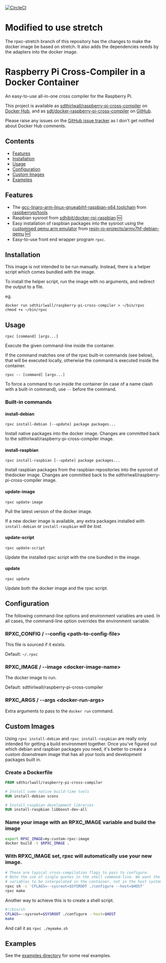 [![CircleCI](https://circleci.com/gh/sdt/docker-raspberry-pi-cross-compiler.svg?style=svg)](https://circleci.com/gh/sdt/docker-raspberry-pi-cross-compiler)
# Modified to use stretch

The rpxc-stretch branch of this repository has the changes to make the docker image be based on stretch. It also adds the dependencies needs by the adapters into the docker image.

# Raspberry Pi Cross-Compiler in a Docker Container

An easy-to-use  all-in-one cross compiler for the Raspberry Pi.

This project is available as [sdthirlwall/raspberry-pi-cross-compiler](https://registry.hub.docker.com/u/sdthirlwall/raspberry-pi-cross-compiler/) on [Docker Hub](https://hub.docker.com/), and as [sdt/docker-raspberry-pi-cross-compiler](https://github.com/sdt/docker-raspberry-pi-cross-compiler) on [GitHub](https://github.com).

Please raise any issues on the [GitHub issue tracker](https://github.com/sdt/docker-raspberry-pi-cross-compiler/issues) as I don't get notified about Docker Hub comments.

## Contents

* [Features](#features)
* [Installation](#installation)
* [Usage](#usage)
* [Configuration](#configuration)
* [Custom Images](#custom-images)
* [Examples](#examples)

## Features

* The [gcc-linaro-arm-linux-gnueabihf-raspbian-x64 toolchain](https://github.com/raspberrypi/tools/tree/master/arm-bcm2708/gcc-linaro-arm-linux-gnueabihf-raspbian-x64) from [raspberrypi/tools](https://github.com/raspberrypi/tools)
* Raspbian sysroot from [sdhibit/docker-rpi-raspbian](https://github.com/sdhibit/docker-rpi-raspbian) :new:
* Easy installation of raspbian packages into the sysroot using the [customised qemu arm emulator](https://resin.io/blog/building-arm-containers-on-any-x86-machine-even-dockerhub/) from [resin-io-projects/armv7hf-debian-qemu](https://github.com/resin-io-projects/armv7hf-debian-qemu) :new:
* Easy-to-use front end wrapper program `rpxc`.

## Installation

This image is not intended to be run manually. Instead, there is a helper script which comes bundled with the image.

To install the helper script, run the image with no arguments, and redirect the output to a file.

eg.
```
docker run sdthirlwall/raspberry-pi-cross-compiler > ~/bin/rpxc
chmod +x ~/bin/rpxc
```

## Usage

`rpxc [command] [args...]`

Execute the given command-line inside the container.

If the command matches one of the rpxc built-in commands (see below), that will be executed locally, otherwise the command is executed inside the container.

`rpxc -- [command] [args...]`

To force a command to run inside the container (in case of a name clash with a built-in command), use `--` before the command.

### Built-in commands

#### install-debian

`rpxc install-debian [--update] package packages...`

Install native packages into the docker image. Changes are committed back to the sdthirlwall/raspberry-pi-cross-compiler image.

#### install-raspbian

`rpxc install-raspbian [--update] package packages...`

Install raspbian packages from the raspbian repositories into the sysroot of thedocker image. Changes are committed back to the sdthirlwall/raspberry-pi-cross-compiler image.

#### update-image

`rpxc update-image`

Pull the latest version of the docker image.

If a new docker image is available, any extra packages installed with `install-debian` or `install-raspbian` _will be lost_.

#### update-script

`rpxc update-script`

Update the installed rpxc script with the one bundled in the image.

#### update

`rpxc update`

Update both the docker image and the rpxc script.

## Configuration

The following command-line options and environment variables are used. In all cases, the command-line option overrides the environment variable.

### RPXC_CONFIG / --config &lt;path-to-config-file&gt;

This file is sourced if it exists.

Default: `~/.rpxc`

### RPXC_IMAGE / --image &lt;docker-image-name&gt;

The docker image to run.

Default: sdthirlwall/raspberry-pi-cross-compiler

### RPXC_ARGS / --args &lt;docker-run-args&gt;

Extra arguments to pass to the `docker run` command.

## Custom Images

Using `rpxc install-debian` and `rpxc install-raspbian` are really only intended for getting a build environment together. Once you've figured out which debian and raspbian packages you need, it's better to create a custom downstream image that has all your tools and development packages built in.

### Create a Dockerfile

```Dockerfile
FROM sdthirlwall/raspberry-pi-cross-compiler

# Install some native build-time tools
RUN install-debian scons

# Install raspbian development libraries
RUN install-raspbian libboost-dev-all
```

### Name your image with an RPXC_IMAGE variable and build the image

```sh
export RPXC_IMAGE=my-custom-rpxc-image
docker build -t $RPXC_IMAGE .
```

### With RPXC_IMAGE set, rpxc will automatically use your new image.

```sh
# These are typical cross-compilation flags to pass to configure.
# Note the use of single quotes in the shell command-line. We want the
# variables to be interpolated in the container, not in the host system.
rpxc sh -c 'CFLAGS=--sysroot=$SYSROOT ./configure --host=$HOST'
rpxc make
```

Another way to achieve this is to create a shell script.

```sh
#!/bin/sh
CFLAGS=--sysroot=$SYSROOT ./configure --host=$HOST
make
```

And call it as `rpxc ./mymake.sh`

## Examples

See the [examples directory](https://github.com/sdt/docker-raspberry-pi-cross-compiler/tree/master/example) for some real examples.
